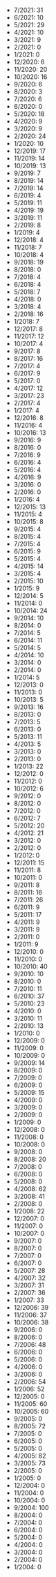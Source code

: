 *  7/2021: 31
*  6/2021: 10
*  5/2021: 29
*  4/2021: 10
*  3/2021: 9
*  2/2021: 0
*  1/2021: 0
*  12/2020: 6
*  11/2020: 20
*  10/2020: 16
*  9/2020: 6
*  8/2020: 3
*  7/2020: 6
*  6/2020: 0
*  5/2020: 18
*  4/2020: 9
*  3/2020: 9
*  2/2020: 24
*  1/2020: 10
*  12/2019: 17
*  11/2019: 14
*  10/2019: 13
*  9/2019: 7
*  8/2019: 14
*  7/2019: 14
*  6/2019: 4
*  5/2019: 11
*  4/2019: 19
*  3/2019: 11
*  2/2019: 8
*  1/2019: 4
*  12/2018: 4
*  11/2018: 7
*  10/2018: 4
*  9/2018: 19
*  8/2018: 0
*  7/2018: 4
*  6/2018: 4
*  5/2018: 7
*  4/2018: 0
*  3/2018: 4
*  2/2018: 16
*  1/2018: 7
*  12/2017: 8
*  11/2017: 12
*  10/2017: 4
*  9/2017: 8
*  8/2017: 16
*  7/2017: 4
*  6/2017: 9
*  5/2017: 0
*  4/2017: 12
*  3/2017: 23
*  2/2017: 4
*  1/2017: 4
*  12/2016: 8
*  11/2016: 4
*  10/2016: 13
*  9/2016: 9
*  8/2016: 0
*  7/2016: 9
*  6/2016: 4
*  5/2016: 4
*  4/2016: 9
*  3/2016: 0
*  2/2016: 0
*  1/2016: 4
*  12/2015: 13
*  11/2015: 4
*  10/2015: 8
*  9/2015: 4
*  8/2015: 4
*  7/2015: 4
*  6/2015: 9
*  5/2015: 4
*  4/2015: 14
*  3/2015: 4
*  2/2015: 10
*  1/2015: 9
*  12/2014: 5
*  11/2014: 0
*  10/2014: 24
*  9/2014: 10
*  8/2014: 0
*  7/2014: 5
*  6/2014: 11
*  5/2014: 5
*  4/2014: 10
*  3/2014: 0
*  2/2014: 0
*  1/2014: 5
*  12/2013: 0
*  11/2013: 0
*  10/2013: 5
*  9/2013: 16
*  8/2013: 0
*  7/2013: 5
*  6/2013: 0
*  5/2013: 11
*  4/2013: 5
*  3/2013: 0
*  2/2013: 0
*  1/2013: 22
*  12/2012: 0
*  11/2012: 0
*  10/2012: 6
*  9/2012: 0
*  8/2012: 0
*  7/2012: 0
*  6/2012: 7
*  5/2012: 20
*  4/2012: 21
*  3/2012: 0
*  2/2012: 0
*  1/2012: 0
*  12/2011: 15
*  11/2011: 8
*  10/2011: 0
*  9/2011: 8
*  8/2011: 16
*  7/2011: 26
*  6/2011: 9
*  5/2011: 17
*  4/2011: 9
*  3/2011: 9
*  2/2011: 0
*  1/2011: 9
*  12/2010: 0
*  11/2010: 0
*  10/2010: 40
*  9/2010: 10
*  8/2010: 0
*  7/2010: 11
*  6/2010: 37
*  5/2010: 23
*  4/2010: 0
*  3/2010: 11
*  2/2010: 13
*  1/2010: 0
*  12/2009: 0
*  11/2009: 0
*  10/2009: 0
*  9/2009: 14
*  8/2009: 0
*  7/2009: 0
*  6/2009: 0
*  5/2009: 15
*  4/2009: 0
*  3/2009: 0
*  2/2009: 0
*  1/2009: 0
*  12/2008: 0
*  11/2008: 0
*  10/2008: 0
*  9/2008: 0
*  8/2008: 20
*  7/2008: 0
*  6/2008: 0
*  5/2008: 0
*  4/2008: 62
*  3/2008: 41
*  2/2008: 0
*  1/2008: 22
*  12/2007: 0
*  11/2007: 0
*  10/2007: 0
*  9/2007: 0
*  8/2007: 0
*  7/2007: 0
*  6/2007: 0
*  5/2007: 28
*  4/2007: 32
*  3/2007: 31
*  2/2007: 36
*  1/2007: 33
*  12/2006: 39
*  11/2006: 37
*  10/2006: 38
*  9/2006: 0
*  8/2006: 0
*  7/2006: 48
*  6/2006: 0
*  5/2006: 0
*  4/2006: 0
*  3/2006: 0
*  2/2006: 54
*  1/2006: 52
*  12/2005: 0
*  11/2005: 60
*  10/2005: 60
*  9/2005: 0
*  8/2005: 72
*  7/2005: 0
*  6/2005: 0
*  5/2005: 0
*  4/2005: 82
*  3/2005: 73
*  2/2005: 0
*  1/2005: 0
*  12/2004: 0
*  11/2004: 0
*  10/2004: 0
*  9/2004: 100
*  8/2004: 0
*  7/2004: 0
*  6/2004: 0
*  5/2004: 0
*  4/2004: 0
*  3/2004: 0
*  2/2004: 0
*  1/2004: 0